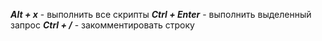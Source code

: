 ***Alt + x*** - выполнить все скрипты
 ***Ctrl + Enter*** - выполнить выделенный запрос
 ***Ctrl + /*** - закомментировать строку
 